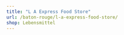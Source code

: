 ```yaml
---
title: "L A Express Food Store"
url: /baton-rouge/l-a-express-food-store/
shop: Lebensmittel
---
```

